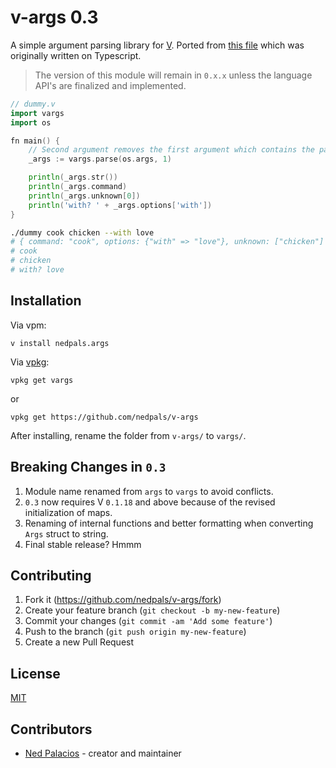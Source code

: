 # v-args 0.3
A simple argument parsing library for [V](https://vlang.io). Ported from [this file](https://github.com/nedpals/kuman/blob/master/src/parser.ts) which was originally written on Typescript.

> The version of this module will remain in `0.x.x` unless the language API's are finalized and implemented.

```go
// dummy.v
import vargs
import os

fn main() {
    // Second argument removes the first argument which contains the path of the executable.
    _args := vargs.parse(os.args, 1)

    println(_args.str())
    println(_args.command)
    println(_args.unknown[0])
    println('with? ' + _args.options['with'])
}
```

```bash
./dummy cook chicken --with love
# { command: "cook", options: {"with" => "love"}, unknown: ["chicken"] }
# cook
# chicken
# with? love
```

## Installation
Via vpm:
```
v install nedpals.args
```

Via [vpkg](https://github.com/v-pkg/vpkg):
```
vpkg get vargs
```

or

```
vpkg get https://github.com/nedpals/v-args
```

After installing, rename the folder from `v-args/` to `vargs/`.

## Breaking Changes in `0.3`
1. Module name renamed from `args` to `vargs` to avoid conflicts.
2. `0.3` now requires V `0.1.18` and above because of the revised initialization of maps.
3. Renaming of internal functions and better formatting when converting `Args` struct to string.
4. Final stable release? Hmmm

## Contributing
1. Fork it (<https://github.com/nedpals/v-args/fork>)
2. Create your feature branch (`git checkout -b my-new-feature`)
3. Commit your changes (`git commit -am 'Add some feature'`)
4. Push to the branch (`git push origin my-new-feature`)
5. Create a new Pull Request

## License
[MIT](LICENSE)

## Contributors

- [Ned Palacios](https://github.com/nedpals) - creator and maintainer
